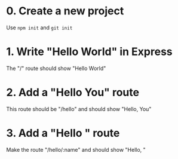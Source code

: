 # 0. Create a new project

Use `npm init` and `git init`

# 1. Write "Hello World" in Express

The "/" route should show "Hello World"

# 2. Add a "Hello You" route

This route should be "/hello" and should show "Hello, You"

# 3. Add a "Hello <name>" route

Make the route "/hello/:name" and should show "Hello, <name>"